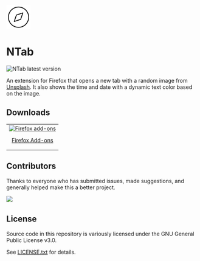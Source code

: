 <img src="public/icon.svg" width="64"/>

# NTab

<p>
  <img alt="NTab latest version" src="https://img.shields.io/github/package-json/v/NSMNIA/n-tab" />
</p>

An extension for Firefox that opens a new tab with a random image from [Unsplash](https://unsplash.com/). It also shows the time and date with a dynamic text color based on the image.

## Downloads

<table cellspacing="0" cellpadding="0">
  <tr>
    <!-- <td valign="center">
      <a align="center" href="https://chrome.google.com/webstore/detail/automa/infppggnoaenmfagbfknfkancpbljcca">
        <img src="https://user-images.githubusercontent.com/22908993/166417152-f870bfbd-1770-4c28-b69d-a7303aebc9a6.png" alt="Chrome web store" />
        <p align="center">Chrome Web Store</p>
      </a>
    </td> -->
    <td valign="center">
      <a href="https://addons.mozilla.org/en-US/firefox/addon/ntab/">
        <img src="https://user-images.githubusercontent.com/22908993/166417727-3481fef4-00e5-4cf0-bb03-27fb880d993c.png" alt="Firefox add-ons" />
        <p align="center">Firefox Add-ons</p>
      </a>
    </td>
  </tr>
</table>

## Contributors

Thanks to everyone who has submitted issues, made suggestions, and generally helped make this a better project.

<a href="https://github.com/NSMNIA/n-tab/graphs/contributors">
  <img src="https://contrib.rocks/image?repo=NSMNIA/n-tab" />
</a>

## License

Source code in this repository is variously licensed under the GNU General Public License v3.0.

See [LICENSE.txt](./LICENSE.txt) for details.
